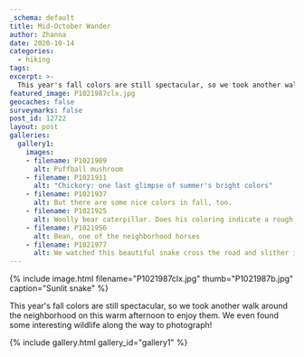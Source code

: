 ```yaml
---
_schema: default
title: Mid-October Wander
author: Zhanna
date: 2020-10-14
categories:
  - hiking
tags:
excerpt: >-
  This year's fall colors are still spectacular, so we took another walk around the neighborhood on this warm afternoon to enjoy them. We even found some interesting wildlife along the way to photograph!
featured_image: P1021987clx.jpg
geocaches: false
surveymarks: false
post_id: 12722
layout: post
galleries:
  gallery1:
    images:
    - filename: P1021909
      alt: Puffball mushroom
    - filename: P1021911
      alt: "Chickory: one last glimpse of summer's bright colors"
    - filename: P1021937
      alt: But there are some nice colors in fall, too.
    - filename: P1021925
      alt: Woolly bear caterpillar. Does his coloring indicate a rough start to winter?
    - filename: P1021956
      alt: Bean, one of the neighborhood horses
    - filename: P1021977
      alt: We watched this beautiful snake cross the road and slither into the leaves.    
---
```


{% include image.html filename="P1021987clx.jpg" thumb="P1021987b.jpg" caption="Sunlit snake" %}

This year's fall colors are still spectacular, so we took another walk around the neighborhood on this warm afternoon to enjoy them. We even found some interesting wildlife along the way to photograph!

{% include gallery.html gallery_id="gallery1" %}
